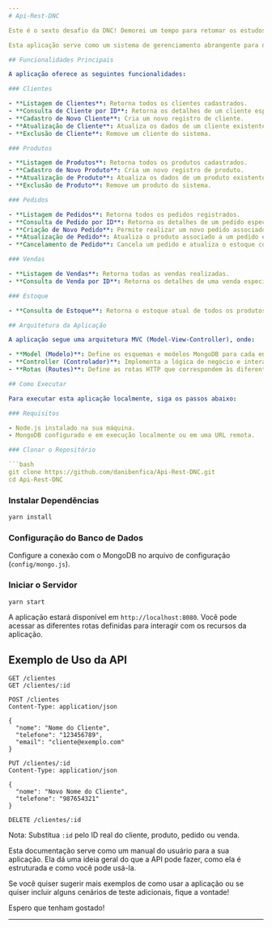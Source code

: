 ```yaml
---
# Api-Rest-DNC

Este é o sexto desafio da DNC! Demorei um tempo para retomar os estudos, mas aqui estou eu, com mais um desafio concluído! Esse com certeza foi um dos mais desafiadores, quebrei bastante a cabeça e com muita ajuda e pesquisa consegui! Qualquer dúvida não hesite em perguntar, e toda sugestão é bem-vinda!

Esta aplicação serve como um sistema de gerenciamento abrangente para negócios que lidam com vendas e estoque de produtos. Ela foi projetada para registrar e gerenciar clientes, produtos, pedidos e vendas, proporcionando uma administração eficiente desses aspectos fundamentais de um negócio comercial. É projetada para administrar clientes, produtos, pedidos, vendas e estoque. Ela disponibiliza uma API RESTful para realizar operações CRUD (Criar, Ler, Atualizar e Excluir) em cada um desses recursos.

## Funcionalidades Principais

A aplicação oferece as seguintes funcionalidades:

### Clientes

- **Listagem de Clientes**: Retorna todos os clientes cadastrados.
- **Consulta de Cliente por ID**: Retorna os detalhes de um cliente específico.
- **Cadastro de Novo Cliente**: Cria um novo registro de cliente.
- **Atualização de Cliente**: Atualiza os dados de um cliente existente.
- **Exclusão de Cliente**: Remove um cliente do sistema.

### Produtos

- **Listagem de Produtos**: Retorna todos os produtos cadastrados.
- **Cadastro de Novo Produto**: Cria um novo registro de produto.
- **Atualização de Produto**: Atualiza os dados de um produto existente.
- **Exclusão de Produto**: Remove um produto do sistema.

### Pedidos

- **Listagem de Pedidos**: Retorna todos os pedidos registrados.
- **Consulta de Pedido por ID**: Retorna os detalhes de um pedido específico.
- **Criação de Novo Pedido**: Permite realizar um novo pedido associado a um cliente e produto.
- **Atualização de Pedido**: Atualiza o produto associado a um pedido existente.
- **Cancelamento de Pedido**: Cancela um pedido e atualiza o estoque correspondente.

### Vendas

- **Listagem de Vendas**: Retorna todas as vendas realizadas.
- **Consulta de Venda por ID**: Retorna os detalhes de uma venda específica.

### Estoque

- **Consulta de Estoque**: Retorna o estoque atual de todos os produtos.

## Arquitetura da Aplicação

A aplicação segue uma arquitetura MVC (Model-View-Controller), onde:

- **Model (Modelo)**: Define os esquemas e modelos MongoDB para cada entidade (cliente, produto, pedido, venda, estoque).
- **Controller (Controlador)**: Implementa a lógica de negócio e interage com os modelos para realizar operações de CRUD.
- **Rotas (Routes)**: Define as rotas HTTP que correspondem às diferentes operações disponíveis para cada recurso.

## Como Executar

Para executar esta aplicação localmente, siga os passos abaixo:

### Requisitos

- Node.js instalado na sua máquina.
- MongoDB configurado e em execução localmente ou em uma URL remota.

### Clonar o Repositório

```bash
git clone https://github.com/danibenfica/Api-Rest-DNC.git
cd Api-Rest-DNC
```

### Instalar Dependências

```bash
yarn install
```

### Configuração do Banco de Dados

Configure a conexão com o MongoDB no arquivo de configuração (`config/mongo.js`).

### Iniciar o Servidor

```bash
yarn start
```

A aplicação estará disponível em `http://localhost:8080`. Você pode acessar as diferentes rotas definidas para interagir com os recursos da aplicação.

## Exemplo de Uso da API

```http
GET /clientes
GET /clientes/:id

POST /clientes
Content-Type: application/json

{
  "nome": "Nome do Cliente",
  "telefone": "123456789",
  "email": "cliente@exemplo.com"
}

PUT /clientes/:id
Content-Type: application/json

{
  "nome": "Novo Nome do Cliente",
  "telefone": "987654321"
}

DELETE /clientes/:id
```

Nota: Substitua `:id` pelo ID real do cliente, produto, pedido ou venda.

Esta documentação serve como um manual do usuário para a sua aplicação. Ela dá uma ideia geral do que a API pode fazer, como ela é estruturada e como você pode usá-la.

Se você quiser sugerir mais exemplos de como usar a aplicação ou se quiser incluir alguns cenários de teste adicionais, fique a vontade!

Espero que tenham gostado!

---
```


